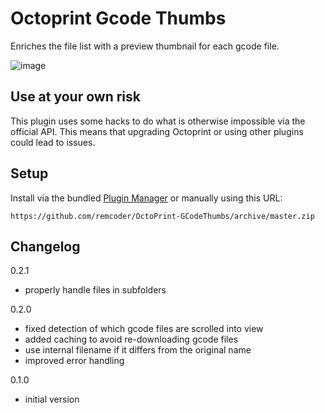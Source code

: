 # Octoprint Gcode Thumbs

Enriches the file list with a preview thumbnail for each gcode file.

![image](https://user-images.githubusercontent.com/461650/58376079-2ec9a400-7f62-11e9-85e0-f48329dabb2c.png)

## Use at your own risk
This plugin uses some hacks to do what is otherwise impossible via the official API. This means that upgrading Octoprint or using other plugins could lead to issues.

## Setup

Install via the bundled [Plugin Manager](https://github.com/foosel/OctoPrint/wiki/Plugin:-Plugin-Manager)
or manually using this URL:

    https://github.com/remcoder/OctoPrint-GCodeThumbs/archive/master.zip

## Changelog

0.2.1
  * properly handle files in subfolders

0.2.0
  * fixed detection of which gcode files are scrolled into view
  * added caching to avoid re-downloading gcode files
  * use internal filename if it differs from the original name
  * improved error handling

0.1.0
  * initial version
